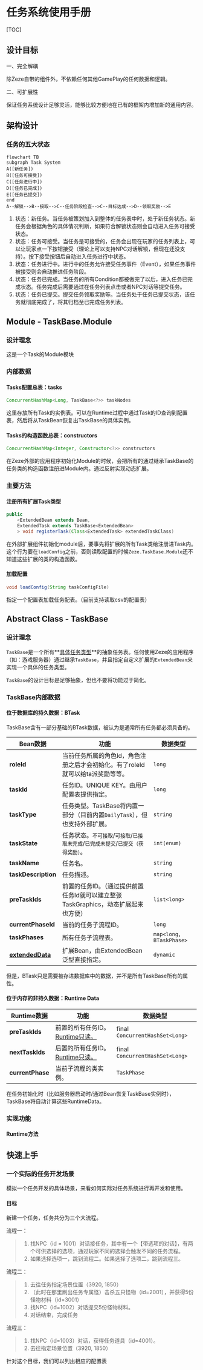 # 任务系统使用手册

[TOC]

## 设计目标

一、完全解耦

除Zeze自带的组件外，不依赖任何其他GamePlay的任何数据和逻辑。

二、可扩展性

保证任务系统设计足够灵活，能够比较方便地在已有的框架内增加新的通用内容。

## 架构设计

### 任务的五大状态

```mermaid
flowchart TB
subgraph Task System
A([新任务])
B([任务可接受])
C([任务进行中])
D([任务已完成])
E([任务已提交])
end
A--解锁-->B--接取-->C--任务阶段检查-->C--目标达成-->D--领取奖励-->E
```

1. 状态：新任务。当任务被策划加入到整体的任务表中时，处于新任务状态。新任务会根据角色的具体情况判断，如果符合解锁状态则会自动进入任务可接受状态。
2. 状态：任务可接受。当任务是可接受的，任务会出现在玩家的任务列表上，可以让玩家点一下按钮接受（理论上可以支持NPC对话解锁，但现在还没支持）。按下接受按钮后自动进入任务进行中状态。
3. 状态：任务进行中。进行中的任务允许接受任务事件（Event），如果任务事件被接受则会自动推进任务阶段。
4. 状态：任务已完成。当任务的所有Condition都被做完了以后，进入任务已完成状态。任务完成后需要通过在任务列表点击或者NPC对话等提交任务。
5. 状态：任务已提交。提交任务领取奖励等。当任务处于任务已提交状态，该任务就彻底完成了，将其归档至已完成任务列表。

## Module - TaskBase.Module

### 设计理念

这是一个Task的Module模块

### 内部数据

#### Tasks配置总表：tasks

```java
ConcurrentHashMap<Long, TaskBase<?>> taskNodes
```

这里存放所有Task的实例表。可以在Runtime过程中通过Task的ID查询到配置表，然后将从TaskBean恢复出TaskBase的具体实例。

#### Tasks的构造函数总表：constructors

```java
ConcurrentHashMap<Integer, Constructor<?>> constructors
```

在Zeze外部的应用程序初始化Module的时候，会把所有的通过继承TaskBase的任务类的构造函数注册进Module内。通过反射实现动态扩展。

### 主要方法

#### 注册所有扩展Task类型

```java
public
    <ExtendedBean extends Bean,
	ExtendedTask extends TaskBase<ExtendedBean>
	> void registerTask(Class<ExtendedTask> extendedTaskClass)
```

在外部扩展组件初始化module后，要事先将扩展的所有Task类给注册进Task内。这个行为要在`loadConfig`之前，否则读取配置的时候`Zeze.TaskBase.Module`还不知道这些扩展的类的构造函数。

#### 加载配置

```java
void loadConfig(String taskConfigFile)
```

指定一个配置表加载任务配表。（目前支持读取csv的配置表）

## Abstract Class - TaskBase<ExtendedBean extends Bean>

### 设计理念

`TaskBase`是一个所有**<u>具体任务类型</u>**的抽象任务表。任何使用Zeze的应用程序（如：游戏服务器）通过继承`TaskBase`，并且指定自定义扩展的`ExtendedBean`来实现一个具体的任务类型。

`TaskBase`的设计目标是足够抽象，但也不要将功能过于简化。

### TaskBase内部数据

#### 位于数据库的持久数据：BTask

TaskBase含有一部分基础的BTask数据，被认为是通常所有任务都必须具备的。

| Bean数据                | 功能                                                         | 数据类型                |
| ----------------------- | ------------------------------------------------------------ | ----------------------- |
| **roleId**              | 当前任务所属的角色Id，角色注册之后才会初始化。有了roleId就可以给ta派奖励等等。 | `long`                  |
| **taskId**              | 任务ID。UNIQUE KEY。由用户配置表提供指定。                   | `long`                  |
| **taskType**            | 任务类型。TaskBase将内置一部分（目前内置`DailyTask`），但也支持外部扩展。 | `string`                |
| **taskState**           | 任务状态。`不可接取`/`可接取`/`已接取未完成`/`已完成未提交`/`已提交（获得奖励）`。 | `int(enum)`             |
| **taskName**            | 任务名。                                                     | `string`                |
| **taskDescription**     | 任务描述。                                                   | `string`                |
| **preTaskIds**          | 前置的任务ID。（通过提供前置任务Id就可以建立整张TaskGraphics，动态扩展起来也方便） | `list<long>`            |
| **currentPhaseId**      | 当前的任务子流程ID。                                         | `long`                  |
| **taskPhases**          | 所有任务子流程表。                                           | `map<long, BTaskPhase>` |
| **<u>extendedData</u>** | 扩展Bean，由ExtendedBean泛型直接指定。                       | `dynamic`               |

但是，BTask只是需要被存进数据库中的数据，并不是所有TaskBase所有的属性。

#### 位于内存的非持久数据：Runtime Data

| Runtime数据      | 功能                                   | 数据类型                        |
| ---------------- | -------------------------------------- | ------------------------------- |
| **preTaskIds**   | 前置的所有任务ID。<u>Runtime只读。</u> | final `ConcurrentHashSet<Long>` |
| **nextTaskIds**  | 后置的所有任务ID。<u>Runtime只读。</u> | final `ConcurrentHashSet<Long>` |
| **currentPhase** | 当前子流程的类实例。                   | `TaskPhase`                     |

在任务初始化时（比如服务器启动时/通过Bean恢复TaskBase实例时），TaskBase将自动计算这些RuntimeData。

### 实现功能

#### Runtime方法

## 快速上手

### 一个实际的任务开发场景

模拟一个任务开发的具体场景，来看如何实际对任务系统进行再开发和使用。

#### 目标

新建一个任务，任务共分为三个大流程。

流程一：

> 1. 找NPC（id = 1001）对话接任务，其中有一个【带选项的对话】，有两个可供选择的选项，通过玩家不同的选择会触发不同的任务流程。
> 2. 如果选择选项一，跳到流程二。如果选择了选项二，跳到流程三。

流程二：

> 1. 去往任务指定场景位置（3920, 1850）
> 2. （此时在那里刷出任务专属怪）击杀五只怪物（id=2001），并获得5份怪物材料（id=3001）
> 3. 找NPC（id=1002）对话提交5份怪物材料。
> 4. 对话结束，完成任务

流程三：

> 1. 找NPC（id=1003）对话，获得任务道具（id=4001）。
> 2. 去往指定场景位置（3920, 1850）

针对这个目标，我们可以列出相应的配置表

```json

```

